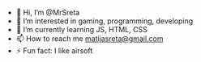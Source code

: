 - 👋 Hi, I’m @MrSreta
- 👀 I’m interested in gaming, programming, developing
- 🌱 I’m currently learning JS, HTML, CSS
- 📫 How to reach me matijasreta@gmail.com
- ⚡ Fun fact: I like airsoft

<!---
MrSreta/MrSreta is a ✨ special ✨ repository because its `README.md` (this file) appears on your GitHub profile.
You can click the Preview link to take a look at your changes.
--->
